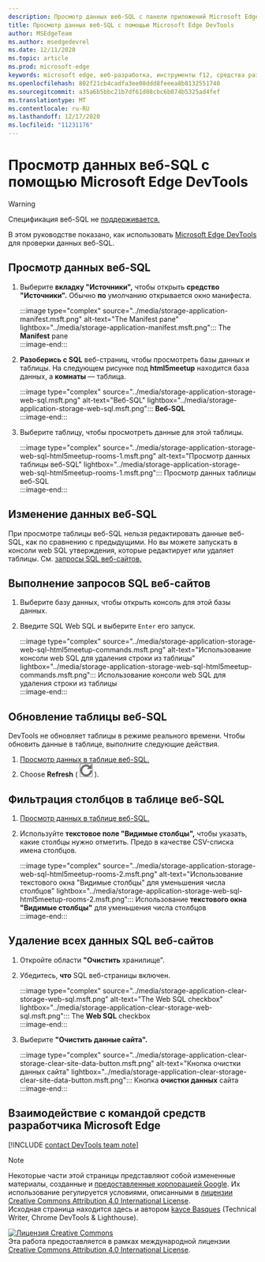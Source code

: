 ```yaml
---
description: Просмотр данных веб-SQL с панели приложений Microsoft Edge DevTools.
title: Просмотр данных веб-SQL с помощью Microsoft Edge DevTools
author: MSEdgeTeam
ms.author: msedgedevrel
ms.date: 12/11/2020
ms.topic: article
ms.prod: microsoft-edge
keywords: microsoft edge, веб-разработка, инструменты f12, средства разработчика
ms.openlocfilehash: 802f21cb4cadfa3ee08ddd8feeea8b8132551740
ms.sourcegitcommit: a35a6b5bbc21b7df61d08cbc6b074b5325ad4fef
ms.translationtype: MT
ms.contentlocale: ru-RU
ms.lasthandoff: 12/17/2020
ms.locfileid: "11231176"
---
```

<!-- Copyright Kayce Basques 

   Licensed under the Apache License, Version 2.0 (the "License");
   you may not use this file except in compliance with the License.
   You may obtain a copy of the License at

       https://www.apache.org/licenses/LICENSE-2.0

   Unless required by applicable law or agreed to in writing, software
   distributed under the License is distributed on an "AS IS" BASIS,
   WITHOUT WARRANTIES OR CONDITIONS OF ANY KIND, either express or implied.
   See the License for the specific language governing permissions and
   limitations under the License.  -->

# Просмотр данных веб-SQL с помощью Microsoft Edge DevTools  

> [!WARNING]
> Спецификация веб-SQL не [поддерживается.][W3CWebSQLStatus]  

В этом руководстве показано, как использовать [Microsoft Edge DevTools][MicrosoftEdgeDevTools] для проверки данных веб-SQL.  

## Просмотр данных веб-SQL  

1.  Выберите **вкладку "Источники",** чтобы открыть **средство "Источники".**  Обычно **по** умолчанию открывается окно манифеста.  
    
    :::image type="complex" source="../media/storage-application-manifest.msft.png" alt-text="The Manifest pane" lightbox="../media/storage-application-manifest.msft.png":::
       The **Manifest** pane  
    :::image-end:::  
    
1.  **Разоберись с SQL** веб-страниц, чтобы просмотреть базы данных и таблицы.  На следующем рисунке под **html5meetup** находится база данных, а **комнаты** — таблица.  
    
    :::image type="complex" source="../media/storage-application-storage-web-sql.msft.png" alt-text="Веб-SQL" lightbox="../media/storage-application-storage-web-sql.msft.png":::
       **Веб-SQL**  
    :::image-end:::  
    
1.  Выберите таблицу, чтобы просмотреть данные для этой таблицы.  
    
    :::image type="complex" source="../media/storage-application-storage-web-sql-html5meetup-rooms-1.msft.png" alt-text="Просмотр данных таблицы веб-SQL" lightbox="../media/storage-application-storage-web-sql-html5meetup-rooms-1.msft.png":::
       Просмотр данных таблицы веб-SQL  
    :::image-end:::  
    
## Изменение данных веб-SQL  

При просмотре таблицы веб-SQL нельзя редактировать данные веб-SQL, как по сравнению с предыдущими.  Но вы можете запускать в консоли web SQL утверждения, которые редактирует или удаляет таблицы.  См. [запросы SQL веб-сайтов.](#run-web-sql-queries)  

## Выполнение запросов SQL веб-сайтов  

1.  Выберите базу данных, чтобы открыть консоль для этой базы данных.  
1.  Введите SQL Web SQL и выберите `Enter` его запуск.  
    
    :::image type="complex" source="../media/storage-application-storage-web-sql-html5meetup-commands.msft.png" alt-text="Использование консоли web SQL для удаления строки из таблицы" lightbox="../media/storage-application-storage-web-sql-html5meetup-commands.msft.png":::
       Использование консоли web SQL для удаления строки из таблицы  
    :::image-end:::  
    
## Обновление таблицы веб-SQL  

DevTools не обновляет таблицы в режиме реального времени.  Чтобы обновить данные в таблице, выполните следующие действия.  

1.  [Просмотр данных в таблице веб-SQL.](#view-web-sql-data)  
1.  Choose **Refresh** \( ![ Refresh ][ImageRefreshIcon] \).  
    
## Фильтрация столбцов в таблице веб-SQL  

1.  [Просмотр данных в таблице веб-SQL.](#view-web-sql-data)  
1.  Используйте **текстовое поле "Видимые столбцы",** чтобы указать, какие столбцы нужно отметить.  Предо в качестве CSV-списка имена столбцов.  
    
    :::image type="complex" source="../media/storage-application-storage-web-sql-html5meetup-rooms-2.msft.png" alt-text="Использование текстового окна "Видимые столбцы" для уменьшения числа столбцов" lightbox="../media/storage-application-storage-web-sql-html5meetup-rooms-2.msft.png":::
       Использование **текстового окна "Видимые столбцы"** для уменьшения числа столбцов  
    :::image-end:::  
    
## Удаление всех данных SQL веб-сайтов  

1.  Откройте области **"Очистить** хранилище".  
1.  Убедитесь, **что** SQL веб-страницы включен.  
    
    :::image type="complex" source="../media/storage-application-clear-storage-web-sql.msft.png" alt-text="The Web SQL checkbox" lightbox="../media/storage-application-clear-storage-web-sql.msft.png":::
       The **Web SQL** checkbox  
    :::image-end:::  
    
1.  Выберите **"Очистить данные сайта".**  
    
    :::image type="complex" source="../media/storage-application-clear-storage-clear-site-data-button.msft.png" alt-text="Кнопка очистки данных сайта" lightbox="../media/storage-application-clear-storage-clear-site-data-button.msft.png":::
       Кнопка **очистки данных** сайта  
    :::image-end:::  
    
## Взаимодействие с командой средств разработчика Microsoft Edge  

[!INCLUDE [contact DevTools team note](../includes/contact-devtools-team-note.md)]  

<!-- image links -->  

[ImageRefreshIcon]: ../media/refresh-icon.msft.png  

<!-- links -->  

[MicrosoftEdgeDevTools]: ../../devtools-guide-chromium/index.md "Средства разработчика Microsoft Edge (Chromium) | Документы Майкрософт"  

[W3CWebSQLStatus]: https://w3.org/TR/webdatabase/#status-of-this-document "База данных веб SQL | W3C"  

> [!NOTE]
> Некоторые части этой страницы представляют собой измененные материалы, созданные и [предоставленные корпорацией Google][GoogleSitePolicies]. Их использование регулируется условиями, описанными в [лицензии Creative Commons Attribution 4.0 International License][CCA4IL].  
> Исходная страница [](https://developers.google.com/web/tools/chrome-devtools/storage/websql) находится здесь и автором [kayce Basques][KayceBasques] \(Technical Writer, Chrome DevTools \& Lighthouse\).  

[![Лицензия Creative Commons][CCby4Image]][CCA4IL]  
Эта работа предоставляется в рамках международной лицензии [Creative Commons Attribution 4.0 International License][CCA4IL].  

[CCA4IL]: https://creativecommons.org/licenses/by/4.0  
[CCby4Image]: https://i.creativecommons.org/l/by/4.0/88x31.png  
[GoogleSitePolicies]: https://developers.google.com/terms/site-policies  
[KayceBasques]: https://developers.google.com/web/resources/contributors/kaycebasques  
